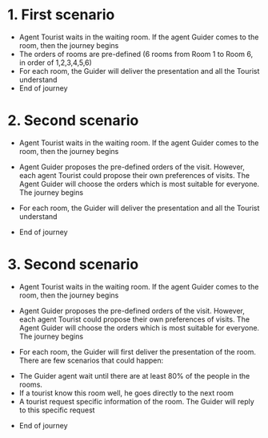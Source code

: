 # 1. First scenario

- Agent Tourist waits in the waiting room. If the agent Guider comes to the room, then the journey begins
- The orders of rooms are pre-defined (6 rooms from Room 1 to Room 6, in order of 1,2,3,4,5,6)
- For each room, the Guider will deliver the presentation and all the Tourist understand 
- End of journey


# 2. Second scenario

- Agent Tourist waits in the waiting room. If the agent Guider comes to the room, then the journey begins
- Agent Guider proposes the pre-defined orders of the visit. 
However, each agent Tourist could propose their own preferences of visits.
The Agent Guider will choose the orders which is most suitable for everyone. The journey begins

- For each room, the Guider will deliver the presentation and all the Tourist understand

- End of journey

# 3. Second scenario

- Agent Tourist waits in the waiting room. If the agent Guider comes to the room, then the journey begins
- Agent Guider proposes the pre-defined orders of the visit.
  However, each agent Tourist could propose their own preferences of visits.
  The Agent Guider will choose the orders which is most suitable for everyone. The journey begins


- For each room, the Guider will first deliver the presentation of the room. There are few scenarios that could happen:
+ The Guider agent wait until there are at least 80% of the people in the rooms.
+ If a tourist know this room well, he goes directly to the next room
+ A tourist request specific information of the room. The Guider will reply to this specific request


- End of journey